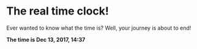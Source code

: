 # The real time clock!

Ever wanted to know what the time is? Well, your journey is about to end!

**The time is Dec 13, 2017, 14:37**